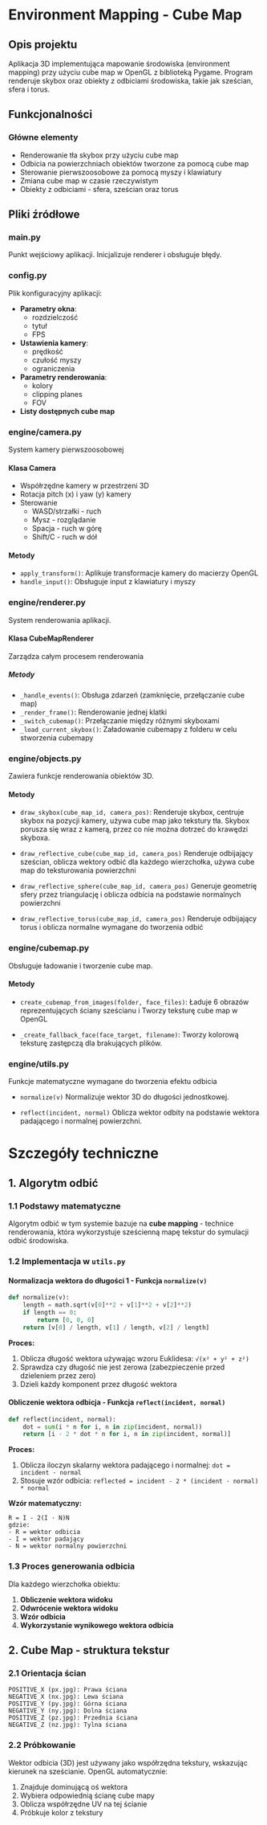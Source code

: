 # Environment Mapping - Cube Map

## Opis projektu

Aplikacja 3D implementująca mapowanie środowiska (environment mapping) przy użyciu cube map w OpenGL z biblioteką Pygame. Program renderuje skybox oraz obiekty z odbiciami środowiska, takie jak sześcian, sfera i torus.

## Funkcjonalności

### Główne elementy
- Renderowanie tła skybox przy użyciu cube map
- Odbicia na powierzchniach obiektów tworzone za pomocą cube map
- Sterowanie pierwszoosobowe za pomocą myszy i klawiatury
- Zmiana cube map w czasie rzeczywistym
- Obiekty z odbiciami - sfera, sześcian oraz torus

## Pliki źródłowe

### main.py
Punkt wejściowy aplikacji. Inicjalizuje renderer i obsługuje błędy.

### config.py
Plik konfiguracyjny aplikacji:
- **Parametry okna**: 
    - rozdzielczość
    - tytuł 
    - FPS
- **Ustawienia kamery**: 
    - prędkość
    - czułość myszy
    - ograniczenia
- **Parametry renderowania**: 
    - kolory
    - clipping planes
    - FOV
- **Listy dostępnych cube map**

### engine/camera.py
System kamery pierwszoosobowej

#### Klasa Camera
- Współrzędne kamery w przestrzeni 3D
- Rotacja pitch (x) i yaw (y) kamery
- Sterowanie 
  - WASD/strzałki - ruch
  - Mysz - rozglądanie
  - Spacja - ruch w górę
  - Shift/C - ruch w dół

#### Metody
- `apply_transform()`: Aplikuje transformacje kamery do macierzy OpenGL
- `handle_input()`: Obsługuje input z klawiatury i myszy

### engine/renderer.py
System renderowania aplikacji.

#### Klasa CubeMapRenderer
Zarządza całym procesem renderowania

##### Metody
- `_handle_events()`: Obsługa zdarzeń (zamknięcie, przełączanie cube map)
- `_render_frame()`: Renderowanie jednej klatki
- `_switch_cubemap()`: Przełączanie między różnymi skyboxami
- `_load_current_skybox()`: Załadowanie cubemapy z folderu w celu stworzenia cubemapy

### engine/objects.py
Zawiera funkcje renderowania obiektów 3D.

#### Metody

- `draw_skybox(cube_map_id, camera_pos)`:
Renderuje skybox, centruje skybox na pozycji kamery, używa cube map jako tekstury tła. Skybox porusza się wraz z kamerą, przez co nie można dotrzeć do krawędzi skyboxa.

- `draw_reflective_cube(cube_map_id, camera_pos)`
Renderuje odbijający sześcian, oblicza wektory odbić dla każdego wierzchołka, używa cube map do teksturowania powierzchni

- `draw_reflective_sphere(cube_map_id, camera_pos)`
 Generuje geometrię sfery przez triangulację i oblicza odbicia na podstawie normalnych powierzchni

- `draw_reflective_torus(cube_map_id, camera_pos)`
Renderuje odbijający torus i oblicza normalne wymagane do tworzenia odbić

### engine/cubemap.py
Obsługuje ładowanie i tworzenie cube map.
#### Metody
- `create_cubemap_from_images(folder, face_files)`:
Ładuje 6 obrazów reprezentujących ściany sześcianu i Tworzy teksturę cube map w OpenGL

- `_create_fallback_face(face_target, filename)`:
Tworzy kolorową teksturę zastępczą dla brakujących plików.

### engine/utils.py
Funkcje matematyczne wymagane do tworzenia efektu odbicia
- `normalize(v)`
Normalizuje wektor 3D do długości jednostkowej.

- `reflect(incident, normal)`
Oblicza wektor odbity na podstawie wektora padającego i normalnej powierzchni.



# Szczegóły techniczne

## 1. Algorytm odbić

### 1.1 Podstawy matematyczne

Algorytm odbić w tym systemie bazuje na **cube mapping** - technice renderowania, która wykorzystuje sześcienną mapę tekstur do symulacji odbić środowiska.

### 1.2 Implementacja w `utils.py`

#### Normalizacja wektora do długości 1 - Funkcja `normalize(v)` 
```python
def normalize(v):
    length = math.sqrt(v[0]**2 + v[1]**2 + v[2]**2)
    if length == 0:
        return [0, 0, 0]
    return [v[0] / length, v[1] / length, v[2] / length]
```

**Proces:**
1. Oblicza długość wektora używając wzoru Euklidesa: `√(x² + y² + z²)`
2. Sprawdza czy długość nie jest zerowa (zabezpieczenie przed dzieleniem przez zero)
3. Dzieli każdy komponent przez długość wektora

#### Obliczenie wektora odbicja - Funkcja `reflect(incident, normal)`
```python
def reflect(incident, normal):
    dot = sum(i * n for i, n in zip(incident, normal))
    return [i - 2 * dot * n for i, n in zip(incident, normal)]
```

**Proces:**
1. Oblicza iloczyn skalarny wektora padającego i normalnej: `dot = incident · normal`
2. Stosuje wzór odbicia: `reflected = incident - 2 * (incident · normal) * normal`

**Wzór matematyczny:**
```
R = I - 2(I · N)N
gdzie:
- R = wektor odbicia
- I = wektor padający
- N = wektor normalny powierzchni
```

### 1.3 Proces generowania odbicia

Dla każdego wierzchołka obiektu:
1. **Obliczenie wektora widoku**
2. **Odwrócenie wektora widoku** 
3. **Wzór odbicia** 
4. **Wykorzystanie wynikowego wektora odbicia** 

## 2. Cube Map - struktura tekstur

### 2.1 Orientacja ścian
```
POSITIVE_X (px.jpg): Prawa ściana
NEGATIVE_X (nx.jpg): Lewa ściana
POSITIVE_Y (py.jpg): Górna ściana
NEGATIVE_Y (ny.jpg): Dolna ściana
POSITIVE_Z (pz.jpg): Przednia ściana
NEGATIVE_Z (nz.jpg): Tylna ściana
```

### 2.2 Próbkowanie
Wektor odbicia (3D) jest używany jako współrzędna tekstury, wskazując kierunek na sześcianie. OpenGL automatycznie:
1. Znajduje dominującą oś wektora
2. Wybiera odpowiednią ścianę cube mapy
3. Oblicza współrzędne UV na tej ścianie
4. Próbkuje kolor z tekstury

